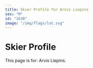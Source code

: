 ```yaml
---
title: Skier Profile for Arvis Liepins
sex: "M"
id: "1630"
image: "/img/flags/lat.svg" 
---
```


# Skier Profile

This page is for: Arvis Liepins.
    